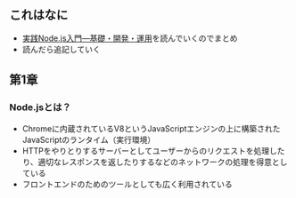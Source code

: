 ## これはなに
- [実践Node.js入門―基礎・開発・運用](https://www.amazon.co.jp/gp/product/B0BRPT1M95/ref=ppx_yo_dt_b_d_asin_title_351_o01?ie=UTF8&psc=1)を読んでいくのでまとめ
- 読んだら追記していく

## 第1章
### Node.jsとは？
- Chromeに内蔵されているV8というJavaScriptエンジンの上に構築されたJavaScriptのランタイム（実行環境）
- HTTPをやりとりするサーバーとしてユーザーからのリクエストを処理したり、適切なレスポンスを返したりするなどのネットワークの処理を得意としている
- フロントエンドのためのツールとしても広く利用されている